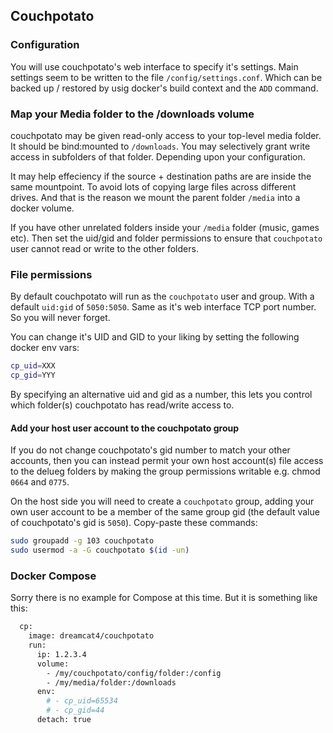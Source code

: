 ## Couchpotato

### Configuration

You will use couchpotato's web interface to specify it's settings. Main settings seem to be written to the file `/config/settings.conf`. Which can be backed up / restored by usig docker's build context and the `ADD` command.

### Map your Media folder to the /downloads volume

couchpotato may be given read-only access to your top-level media folder. It should be bind:mounted to `/downloads`. You may selectively grant write access in subfolders of that folder. Depending upon your configuration.

It may help effeciency if the source + destination paths are are inside the same mountpoint. To avoid lots of copying large files across different drives. And that is the reason we mount the parent folder `/media` into a docker volume.

If you have other unrelated folders inside your `/media` folder (music, games etc). Then set the uid/gid and folder permissions to ensure that `couchpotato` user cannot read or write to the other folders.

### File permissions

By default couchpotato will run as the `couchpotato` user and group. With a default `uid:gid` of `5050:5050`. Same as it's web interface TCP port number. So you will never forget.

You can change it's UID and GID to your liking by setting the following docker env vars:

```sh
cp_uid=XXX
cp_gid=YYY
```

By specifying an alternative uid and gid as a number, this lets you control which folder(s) couchpotato has read/write access to.

#### Add your host user account to the couchpotato group

If you do not change couchpotato's gid number to match your other accounts, then you can instead permit your own host account(s) file access to the delueg folders by making the group permissions writable e.g. chmod `0664` and `0775`.

On the host side you will need to create a `couchpotato` group, adding your own user account to be a member of the same group gid (the default value of couchpotato's gid is `5050`). Copy-paste these commands:

```sh
sudo groupadd -g 103 couchpotato
sudo usermod -a -G couchpotato $(id -un)
```

### Docker Compose

Sorry there is no example for Compose at this time. But it is something like this:

```sh
  cp:
    image: dreamcat4/couchpotato
    run:
      ip: 1.2.3.4
      volume:
        - /my/couchpotato/config/folder:/config
        - /my/media/folder:/downloads
      env:
        # - cp_uid=65534
        # - cp_gid=44
      detach: true
```


